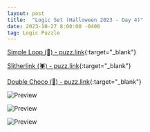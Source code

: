 ```yaml
---
layout: post
title:  "Logic Set (Halloween 2023 - Day 4)"
date: 2023-10-27 8:00:00 -0400
tag: Logic Puzzle
---
```


[Simple Loop (👻) - puzz.link](https://puzz.link/p?simpleloop/10/10/s7o7ijijo1hhjjo1u0vo){:target="_blank"}

[Slitherlink (🕷️) - puzz.link](https://puzz.link/p?slither/10/10/h3d3ddca2ddd71302121chddg332c2213cbdc826agdjb73317d){:target="_blank"}

[Double Choco (🍬) - puzz.link](https://puzz.link/p?dbchoco/10/10/4fc1th3p7s7sjohng6u421i6i7p3y2n54v1n5v5h3g3g){:target="_blank"}

![Preview](https://puzz.link/pv?frame=5&simpleloop/10/10/s7o7ijijo1hhjjo1u0vo)

![Preview](https://puzz.link/pv?frame=5&slither/10/10/h3d3ddca2ddd71302121chddg332c2213cbdc826agdjb73317d)

![Preview](https://puzz.link/pv?frame=5&dbchoco/10/10/4fc1th3p7s7sjohng6u421i6i7p3y2n54v1n5v5h3g3g)